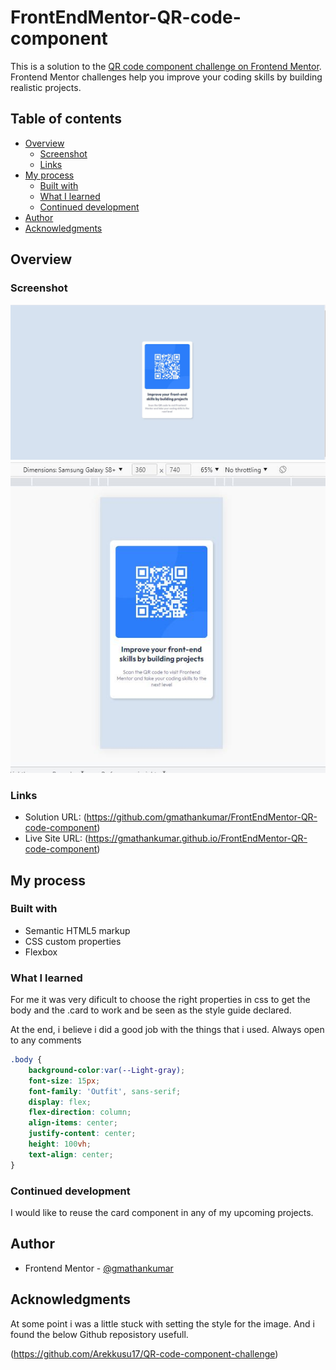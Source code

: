 # FrontEndMentor-QR-code-component

This is a solution to the [QR code component challenge on Frontend Mentor](https://www.frontendmentor.io/challenges/qr-code-component-iux_sIO_H). Frontend Mentor challenges help you improve your coding skills by building realistic projects. 

## Table of contents

- [Overview](#overview)
  - [Screenshot](#screenshot)
  - [Links](#links)
- [My process](#my-process)
  - [Built with](#built-with)
  - [What I learned](#what-i-learned)
  - [Continued development](#continued-development)
- [Author](#author)
- [Acknowledgments](#acknowledgments)


## Overview

### Screenshot

![](./Desktop_ScreenShot.JPG)
![](./Mobile_ScreenShot.JPG)


### Links

- Solution URL: (https://github.com/gmathankumar/FrontEndMentor-QR-code-component)
- Live Site URL: (https://gmathankumar.github.io/FrontEndMentor-QR-code-component) 

## My process

### Built with

- Semantic HTML5 markup
- CSS custom properties
- Flexbox


### What I learned

For me it was very dificult to choose the right properties in css to get the body and the .card to work and be seen as the style guide declared.

At the end, i believe i did a good job with the things that i used.
Always open to any comments


```css
.body {
    background-color:var(--Light-gray);
    font-size: 15px;
    font-family: 'Outfit', sans-serif;
    display: flex;
    flex-direction: column;
    align-items: center;
    justify-content: center;
    height: 100vh;
    text-align: center;
}

```

### Continued development

I would like to reuse the card component in any of my upcoming projects.


## Author

- Frontend Mentor - [@gmathankumar](https://www.frontendmentor.io/profile/gmathankumar)

## Acknowledgments


At some point i was a little stuck with setting the style for the image. And i found the below Github reposistory usefull.

(https://github.com/Arekkusu17/QR-code-component-challenge)
